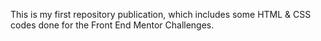 This is my first repository publication, which includes some HTML & CSS codes done for the Front End Mentor Challenges.
